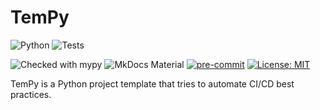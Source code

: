 # TemPy

![Python](https://img.shields.io/badge/Python-3.10%20%7C%203.11-blue?logo=python&logoColor=white)
![Tests](https://github.com/MhdMartini/tempy/actions/workflows/ci.yml/badge.svg)
<!-- [![Coverage status][codecov-image]][codecov-link] -->
![Checked with mypy](https://img.shields.io/badge/mypy-checked-blue)
![MkDocs Material](https://img.shields.io/badge/MkDocs-Material-lightgrey?logo=materialdesign)
[![pre-commit](https://img.shields.io/badge/pre--commit-enabled-brightgreen?logo=pre-commit)](https://github.com/MhdMartini/tempy/blob/main/.pre-commit-config.yaml)
[![License: MIT](https://img.shields.io/badge/License-MIT-yellow.svg)](https://opensource.org/licenses/MIT)

TemPy is a Python project template that tries to automate CI/CD best practices.
